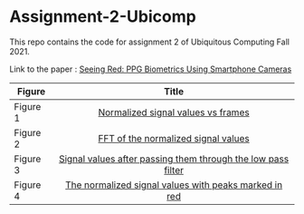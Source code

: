# Assignment-2-Ubicomp
This repo contains the code for assignment 2 of Ubiquitous Computing Fall 2021.

Link to the paper : [Seeing Red: PPG Biometrics Using Smartphone Cameras](https://arxiv.org/pdf/2004.07088.pdf) 

| Figure              |      Title        
| -------------       |:-------------:
| Figure 1            | [Normalized signal values vs frames](/Figures/Figure_1.png) 
| Figure 2            | [FFT of the normalized signal values](/Code/FFT.png)     
| Figure 3            | [Signal values after passing them through the low pass filter](/Figures/Low_Pass_Filter.png)
| Figure 4            | [The normalized signal values with peaks marked in red](/Figures/Peaks.png)




